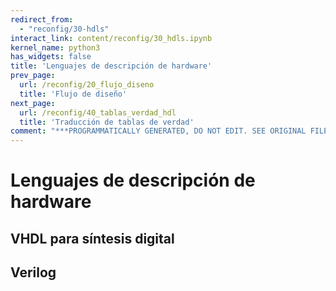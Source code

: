 ```yaml
---
redirect_from:
  - "reconfig/30-hdls"
interact_link: content/reconfig/30_hdls.ipynb
kernel_name: python3
has_widgets: false
title: 'Lenguajes de descripción de hardware'
prev_page:
  url: /reconfig/20_flujo_diseno
  title: 'Flujo de diseño'
next_page:
  url: /reconfig/40_tablas_verdad_hdl
  title: 'Traducción de tablas de verdad'
comment: "***PROGRAMMATICALLY GENERATED, DO NOT EDIT. SEE ORIGINAL FILES IN /content***"
---
```



# **Lenguajes de descripción de hardware**



## VHDL para síntesis digital



## Verilog

